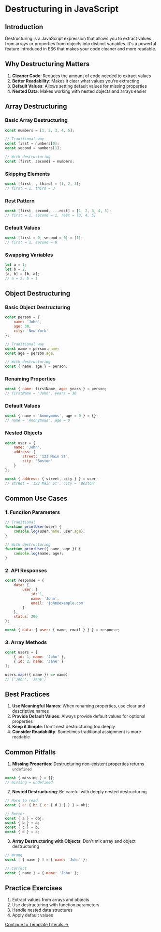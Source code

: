 # Destructuring in JavaScript

## Introduction
Destructuring is a JavaScript expression that allows you to extract values from arrays or properties from objects into distinct variables. It's a powerful feature introduced in ES6 that makes your code cleaner and more readable.

## Why Destructuring Matters
1. **Cleaner Code**: Reduces the amount of code needed to extract values
2. **Better Readability**: Makes it clear what values you're extracting
3. **Default Values**: Allows setting default values for missing properties
4. **Nested Data**: Makes working with nested objects and arrays easier

## Array Destructuring

### Basic Array Destructuring
```javascript
const numbers = [1, 2, 3, 4, 5];

// Traditional way
const first = numbers[0];
const second = numbers[1];

// With destructuring
const [first, second] = numbers;
```

### Skipping Elements
```javascript
const [first, , third] = [1, 2, 3];
// first = 1, third = 3
```

### Rest Pattern
```javascript
const [first, second, ...rest] = [1, 2, 3, 4, 5];
// first = 1, second = 2, rest = [3, 4, 5]
```

### Default Values
```javascript
const [first = 0, second = 0] = [1];
// first = 1, second = 0
```

### Swapping Variables
```javascript
let a = 1;
let b = 2;
[a, b] = [b, a];
// a = 2, b = 1
```

## Object Destructuring

### Basic Object Destructuring
```javascript
const person = {
    name: 'John',
    age: 30,
    city: 'New York'
};

// Traditional way
const name = person.name;
const age = person.age;

// With destructuring
const { name, age } = person;
```

### Renaming Properties
```javascript
const { name: firstName, age: years } = person;
// firstName = 'John', years = 30
```

### Default Values
```javascript
const { name = 'Anonymous', age = 0 } = {};
// name = 'Anonymous', age = 0
```

### Nested Objects
```javascript
const user = {
    name: 'John',
    address: {
        street: '123 Main St',
        city: 'Boston'
    }
};

const { address: { street, city } } = user;
// street = '123 Main St', city = 'Boston'
```

## Common Use Cases

### 1. Function Parameters
```javascript
// Traditional
function printUser(user) {
    console.log(user.name, user.age);
}

// With destructuring
function printUser({ name, age }) {
    console.log(name, age);
}
```

### 2. API Responses
```javascript
const response = {
    data: {
        user: {
            id: 1,
            name: 'John',
            email: 'john@example.com'
        }
    },
    status: 200
};

const { data: { user: { name, email } } } = response;
```

### 3. Array Methods
```javascript
const users = [
    { id: 1, name: 'John' },
    { id: 2, name: 'Jane' }
];

users.map(({ name }) => name);
// ['John', 'Jane']
```

## Best Practices

1. **Use Meaningful Names**: When renaming properties, use clear and descriptive names
2. **Provide Default Values**: Always provide default values for optional properties
3. **Keep it Simple**: Don't nest destructuring too deeply
4. **Consider Readability**: Sometimes traditional assignment is more readable

## Common Pitfalls

1. **Missing Properties**: Destructuring non-existent properties returns `undefined`
```javascript
const { missing } = {};
// missing = undefined
```

2. **Nested Destructuring**: Be careful with deeply nested destructuring
```javascript
// Hard to read
const { a: { b: { c: { d } } } } = obj;

// Better
const { a } = obj;
const { b } = a;
const { c } = b;
const { d } = c;
```

3. **Array Destructuring with Objects**: Don't mix array and object destructuring
```javascript
// Wrong
const [ { name } ] = { name: 'John' };

// Correct
const { name } = { name: 'John' };
```

## Practice Exercises
1. Extract values from arrays and objects
2. Use destructuring with function parameters
3. Handle nested data structures
4. Apply default values

[Continue to Template Literals →](./template-literals.md) 